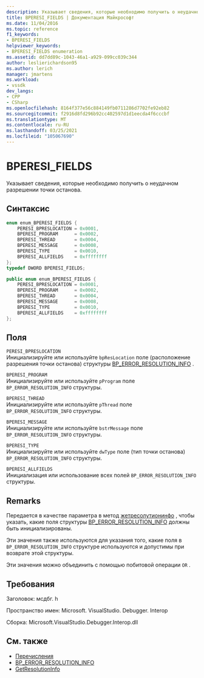 ```yaml
---
description: Указывает сведения, которые необходимо получить о неудачном разрешении точки останова.
title: BPERESI_FIELDS | Документация Майкрософт
ms.date: 11/04/2016
ms.topic: reference
f1_keywords:
- BPERESI_FIELDS
helpviewer_keywords:
- BPERESI_FIELDS enumeration
ms.assetid: dd7dd89c-1043-46a1-a929-099cc039c344
author: leslierichardson95
ms.author: lerich
manager: jmartens
ms.workload:
- vssdk
dev_langs:
- CPP
- CSharp
ms.openlocfilehash: 8164f377e56c884149fb0711286d7702fe92eb82
ms.sourcegitcommit: f2916d8fd296b92cc402597d1d1eecda4f6cccbf
ms.translationtype: MT
ms.contentlocale: ru-RU
ms.lasthandoff: 03/25/2021
ms.locfileid: "105067690"
---
```

# <a name="bperesi_fields"></a>BPERESI_FIELDS
Указывает сведения, которые необходимо получить о неудачном разрешении точки останова.

## <a name="syntax"></a>Синтаксис

```cpp
enum enum_BPERESI_FIELDS {
    PERESI_BPRESLOCATION = 0x0001,
    BPERESI_PROGRAM      = 0x0002,
    BPERESI_THREAD       = 0x0004,
    BPERESI_MESSAGE      = 0x0008,
    BPERESI_TYPE         = 0x0010,
    BPERESI_ALLFIELDS    = 0xffffffff
};
typedef DWORD BPERESI_FIELDS;
```

```csharp
public enum enum_BPERESI_FIELDS {
    PERESI_BPRESLOCATION = 0x0001,
    BPERESI_PROGRAM      = 0x0002,
    BPERESI_THREAD       = 0x0004,
    BPERESI_MESSAGE      = 0x0008,
    BPERESI_TYPE         = 0x0010,
    BPERESI_ALLFIELDS    = 0xffffffff
};
```

## <a name="fields"></a>Поля
`PERESI_BPRESLOCATION`\
Инициализируйте или используйте `bpResLocation` поле (расположение разрешения точки останова) структуры [BP_ERROR_RESOLUTION_INFO](../../../extensibility/debugger/reference/bp-error-resolution-info.md) .

`BPERESI_PROGRAM`\
Инициализируйте или используйте `pProgram` поле `BP_ERROR_RESOLUTION_INFO` структуры.

`BPERESI_THREAD`\
Инициализируйте или используйте `pThread` поле `BP_ERROR_RESOLUTION_INFO` структуры.

`BPERESI_MESSAGE`\
Инициализируйте или используйте `bstrMessage` поле `BP_ERROR_RESOLUTION_INFO` структуры.

`BPERESI_TYPE`\
Инициализируйте или используйте `dwType` поле (тип точки останова) `BP_ERROR_RESOLUTION_INFO` структуры.

`BPERESI_ALLFIELDS`\
Инициализация или использование всех полей `BP_ERROR_RESOLUTION_INFO` структуры.

## <a name="remarks"></a>Remarks
Передается в качестве параметра в метод [жетресолутионинфо](../../../extensibility/debugger/reference/idebugerrorbreakpointresolution2-getresolutioninfo.md) , чтобы указать, какие поля структуры [BP_ERROR_RESOLUTION_INFO](../../../extensibility/debugger/reference/bp-error-resolution-info.md) должны быть инициализированы.

Эти значения также используются для указания того, какие поля в `BP_ERROR_RESOLUTION_INFO` структуре используются и допустимы при возврате этой структуры.

Эти значения можно объединить с помощью побитовой операции `OR` .

## <a name="requirements"></a>Требования
Заголовок: мсдбг. h

Пространство имен: Microsoft. VisualStudio. Debugger. Interop

Сборка: Microsoft.VisualStudio.Debugger.Interop.dll

## <a name="see-also"></a>См. также
- [Перечисления](../../../extensibility/debugger/reference/enumerations-visual-studio-debugging.md)
- [BP_ERROR_RESOLUTION_INFO](../../../extensibility/debugger/reference/bp-error-resolution-info.md)
- [GetResolutionInfo](../../../extensibility/debugger/reference/idebugerrorbreakpointresolution2-getresolutioninfo.md)
